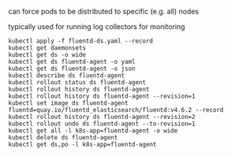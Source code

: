 
can force pods to be distributed to specific (e.g. all) nodes

typically used for running log collectors for monitoring

```
kubectl apply -f fluentd-ds.yaml --record
kubectl get daemonsets
kubectl get ds -o wide
kubectl get ds fluentd-agent -o yaml
kubectl get ds fluentd-agent -o json
kubectl describe ds fluentd-agent
kubectl rollout status ds fluentd-agent
kubectl rollout history ds fluentd-agent
kubectl rollout history ds fluentd-agent --revision=1
kubectl set image ds fluentd-agent fluentd=quay.io/fluentd_elasticsearch/fluentd:v4.6.2 --record
kubectl rollout history ds fluentd-agent --revision=2
kubectl rollout undo ds fluentd-agent --to-revision=1
kubectl get all -l k8s-app=fluentd-agent -o wide
kubectl delete ds fluentd-agent
kubectl get ds,po -l k8s-app=fluentd-agent
```
